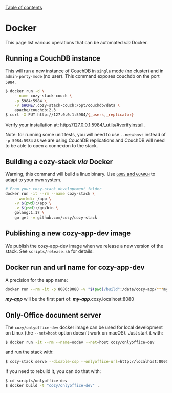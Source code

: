 [Table of contents](README.md#table-of-contents)

# Docker

This page list various operations that can be automated _via_ Docker.

## Running a CouchDB instance

This will run a new instance of CouchDB in `single` mode (no cluster) and in
`admin-party-mode` (no user). This command exposes couchdb on the port `5984`.

```bash
$ docker run -d \
    --name cozy-stack-couch \
    -p 5984:5984 \
    -v $HOME/.cozy-stack-couch:/opt/couchdb/data \
    apache/couchdb:2.3
$ curl -X PUT http://127.0.0.1:5984/{_users,_replicator}
```

Verify your installation at: http://127.0.0.1:5984/_utils/#verifyinstall.

Note: for running some unit tests, you will need to use `--net=host` instead of
`-p 5984:5984` as we are using CouchDB replications and CouchDB will need to be
able to open a connexion to the stack.

## Building a cozy-stack _via_ Docker

Warning, this command will build a linux binary. Use
[`GOOS` and `GOARCH`](https://golang.org/doc/install/source#environment) to
adapt to your own system.

```bash
# From your cozy-stack developement folder
docker run -it --rm --name cozy-stack \
    --workdir /app \
    -v $(pwd):/app \
    -v $(pwd):/go/bin \
    golang:1.17 \
    go get -v github.com/cozy/cozy-stack
```

## Publishing a new cozy-app-dev image

We publish the cozy-app-dev image when we release a new version of the stack.
See `scripts/release.sh` for details.

## Docker run and url name for cozy-app-dev

A precision for the app name:

```bash
docker run --rm -it -p 8080:8080 -v "$(pwd)/build":/data/cozy-app/***my-app*** cozy/cozy-app-dev
```

***my-app*** will be the first part of: ***my-app***.cozy.localhost:8080

## Only-Office document server

The `cozy/onlyoffice-dev` docker image can be used for local development on
Linux (the `--net=host` option doesn't work on macOS). Just start it with:

```bash
$ docker run -it --rm --name=oodev --net=host cozy/onlyoffice-dev
```

and run the stack with:

```bash
$ cozy-stack serve --disable-csp --onlyoffice-url=http://localhost:8000/ --onlyoffice-inbox-secret=inbox_secret --onlyoffice-outbox-secret=outbox_secret
```

If you need to rebuild it, you can do that with:

```bash
$ cd scripts/onlyoffice-dev
$ docker build -t "cozy/onlyoffice-dev" .
```
